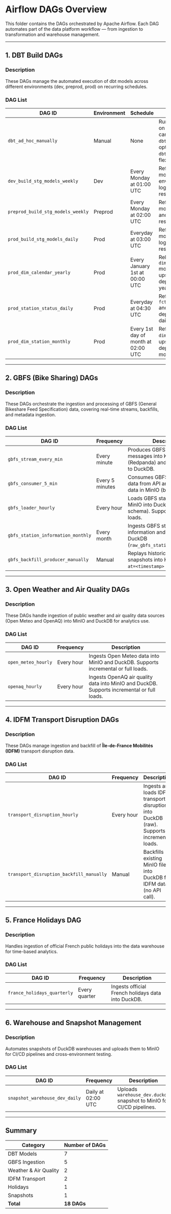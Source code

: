 # Airflow DAGs Overview

This folder contains the DAGs orchestrated by Apache Airflow.
Each DAG automates part of the data platform workflow — from ingestion to transformation and warehouse management.

---

## 1. DBT Build DAGs

### Description
These DAGs manage the automated execution of dbt models across different environments (dev, preprod, prod) on recurring schedules.

### DAG List

| DAG ID | Environment | Schedule | Description |
|--------|--------------|-----------|--------------|
| `dbt_ad_hoc_manually` | Manual | None | Runs dbt models on demand. You can specify `dbt_select` and optionally `dbt_exclude` for flexible builds. |
| `dev_build_stg_models_weekly` | Dev | Every Monday at 01:00 UTC | Refreshes staging models in the dev environment and logs dbt test results. |
| `preprod_build_stg_models_weekly` | Preprod | Every Monday at 02:00 UTC | Refreshes staging models in preprod and logs dbt test results. |
| `prod_build_stg_models_daily` | Prod | Everyday at 03:00 UTC | Refreshes staging models in prod and logs dbt test results. |
| `prod_dim_calendar_yearly` | Prod | Every January 1st at 00:00 UTC | Rebuilds the `dim_calendar` model and its upstream dependencies yearly. |
| `prod_station_status_daily` | Prod | Everyday at 04:30 UTC | Refreshes `fct_station_status` and its upstream dependencies daily. |
| `prod_dim_station_monthly` | Prod | Every 1st day of month at 02:00 UTC | Refreshes `dim_station` and its upstream dependencies monthly. |

---

## 2. GBFS (Bike Sharing) DAGs

### Description
These DAGs orchestrate the ingestion and processing of GBFS (General Bikeshare Feed Specification) data, covering real-time streams, backfills, and metadata ingestion.

### DAG List

| DAG ID | Frequency | Description |
|--------|------------|-------------|
| `gbfs_stream_every_min` | Every minute | Produces GBFS station status messages into Kafka (Redpanda) and logs metadata to DuckDB. |
| `gbfs_consumer_5_min` | Every 5 minutes | Consumes GBFS live station data from API and stores raw data in MinIO (bronze). |
| `gbfs_loader_hourly` | Every hour | Loads GBFS station status from MinIO into DuckDB (raw schema). Supports incremental loads. |
| `gbfs_station_information_monthly` | Every month | Ingests GBFS station information and loads it into DuckDB (`raw_gbfs_station_information`). |
| `gbfs_backfill_producer_manually` | Manual | Replays historical GBFS snapshots into Kafka using the `?at=<timestamp>` parameter. |

---

## 3. Open Weather and Air Quality DAGs

### Description
These DAGs handle ingestion of public weather and air quality data sources (Open Meteo and OpenAQ) into MinIO and DuckDB for analytics use.

### DAG List

| DAG ID | Frequency | Description |
|--------|------------|-------------|
| `open_meteo_hourly` | Every hour | Ingests Open Meteo data into MinIO and DuckDB. Supports incremental or full loads. |
| `openaq_hourly` | Every hour | Ingests OpenAQ air quality data into MinIO and DuckDB. Supports incremental or full loads. |

---

## 4. IDFM Transport Disruption DAGs

### Description
These DAGs manage ingestion and backfill of **Île-de-France Mobilités (IDFM)** transport disruption data.

### DAG List

| DAG ID | Frequency | Description |
|--------|------------|-------------|
| `transport_disruption_hourly` | Every hour | Ingests and loads IDFM transport disruptions into DuckDB (raw). Supports incremental loads. |
| `transport_disruption_backfill_manually` | Manual | Backfills existing MinIO files into DuckDB for IDFM data (no API call). |

---

## 5. France Holidays DAG

### Description
Handles ingestion of official French public holidays into the data warehouse for time-based analytics.

### DAG List

| DAG ID | Frequency | Description |
|--------|------------|-------------|
| `france_holidays_quarterly` | Every quarter | Ingests official French holidays data into DuckDB. |

---

## 6. Warehouse and Snapshot Management

### Description
Automates snapshots of DuckDB warehouses and uploads them to MinIO for CI/CD pipelines and cross-environment testing.

### DAG List

| DAG ID | Frequency | Description |
|--------|------------|-------------|
| `snapshot_warehouse_dev_daily` | Daily at 02:00 UTC | Uploads `warehouse_dev.duckdb` snapshot to MinIO for CI/CD pipelines. |


---

## Summary

| Category | Number of DAGs |
|-----------|----------------|
| DBT Models | 7 |
| GBFS Ingestion | 5 |
| Weather & Air Quality | 2 |
| IDFM Transport | 2 |
| Holidays | 1 |
| Snapshots | 1 |
| **Total** | **18 DAGs** |

